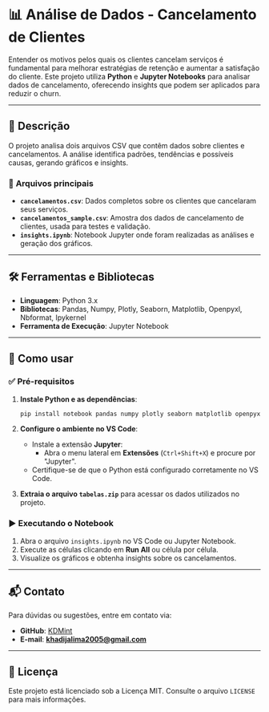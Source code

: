 # 📊 **Análise de Dados - Cancelamento de Clientes**

Entender os motivos pelos quais os clientes cancelam serviços é fundamental para melhorar estratégias de retenção e aumentar a satisfação do cliente. Este projeto utiliza **Python** e **Jupyter Notebooks** para analisar dados de cancelamento, oferecendo insights que podem ser aplicados para reduzir o churn.

---

## 📝 **Descrição**

O projeto analisa dois arquivos CSV que contêm dados sobre clientes e cancelamentos. A análise identifica padrões, tendências e possíveis causas, gerando gráficos e insights.

### 📁 **Arquivos principais**
- **`cancelamentos.csv`**: Dados completos sobre os clientes que cancelaram seus serviços.
- **`cancelamentos_sample.csv`**: Amostra dos dados de cancelamento de clientes, usada para testes e validação.
- **`insights.ipynb`**: Notebook Jupyter onde foram realizadas as análises e geração dos gráficos.

---

## 🛠️ **Ferramentas e Bibliotecas**
- **Linguagem**: Python 3.x
- **Bibliotecas**: Pandas, Numpy, Plotly, Seaborn, Matplotlib, Openpyxl, Nbformat, Ipykernel
- **Ferramenta de Execução**: Jupyter Notebook

---

## 🚀 **Como usar**

### ✅ **Pré-requisitos**
1. **Instale Python e as dependências**:
    ```bash
    pip install notebook pandas numpy plotly seaborn matplotlib openpyxl ipykernel
    ```

2. **Configure o ambiente no VS Code**:
   - Instale a extensão **Jupyter**:
     - Abra o menu lateral em **Extensões** (`Ctrl+Shift+X`) e procure por "Jupyter".
   - Certifique-se de que o Python está configurado corretamente no VS Code.

3. **Extraia o arquivo `tabelas.zip`** para acessar os dados utilizados no projeto.

### ▶️ **Executando o Notebook**
1. Abra o arquivo `insights.ipynb` no VS Code ou Jupyter Notebook.
2. Execute as células clicando em **Run All** ou célula por célula.
3. Visualize os gráficos e obtenha insights sobre os cancelamentos.

---

## 📬 **Contato**

Para dúvidas ou sugestões, entre em contato via:
- **GitHub**: [KDMint](https://github.com/KDMint)
- **E-mail**: **khadijalima2005@gmail.com**

---

## 📜 **Licença**
Este projeto está licenciado sob a Licença MIT. Consulte o arquivo `LICENSE` para mais informações.
